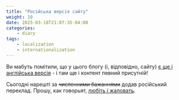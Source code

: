 ```yaml
---
title: "Російська версія сайту"
weight: 10
date: 2025-03-18T21:07:35-04:00
categories:
    - diary
tags:
    - localization
    - internationalization
---
```

Ви мабуть помітили, що у цього блогу (і, відповідно, сайту) [є ще і англійська версія](/en) - і там ще і контент певний присутній!
<!--more-->
Сьогодні нарешті за ~~численними бажаннями~~ додав російський переклад. Прошу, как говорьят, [любіть і жаловать](/ru).
